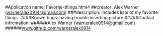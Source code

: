 #Application name: Favorite-things.html4
##creator: Alex Warner (warneralex0914@gmail.com)
###description: Includes lists of my favorite things.
####Known bugs: having trouble inserting picture
#####Contact infromation:
######Alex Warner (warneralex0914@gmail.com)
######www.github.com/warneralex0914